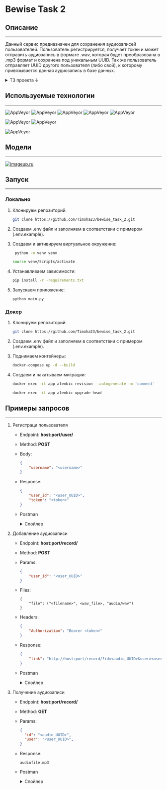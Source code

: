 # Bewise Task 2
## Описание
___
Данный сервис предназначен для сохранения аудиозаписей пользователей. Пользователь регистрируется, получает токен и может отправить аудиозапись в формате .wav, которая будет преобразована в .mp3 формат и сохранена под уникальным UUID. Так же пользователь отправляет UUID другого пользователя (либо свой), к которому привязывается данная аудиозапись в базе данных.

<details>
<summary>ТЗ проекта ↓</summary>

Необходимо реализовать веб-сервис, выполняющий следующие функции:
Создание пользователя;
Для каждого пользователя - сохранение аудиозаписи в формате wav, преобразование её в формат mp3 и запись в базу данных и предоставление ссылки для скачивания аудиозаписи.

Детализация задачи:

С помощью Docker (предпочтительно - docker-compose) развернуть образ с любой опенсорсной СУБД (предпочтительно - PostgreSQL). Предоставить все необходимые скрипты и конфигурационные (docker/compose) файлы для развертывания СУБД, а также инструкции для подключения к ней. Необходимо обеспечить сохранность данных при рестарте контейнера (то есть - использовать volume-ы для хранения файлов СУБД на хост-машине.
Реализовать веб-сервис со следующими REST методами:
Создание пользователя, POST:
Принимает на вход запросы с именем пользователя;
Создаёт в базе данных пользователя заданным именем, так же генерирует уникальный идентификатор пользователя и UUID токен доступа (в виде строки) для данного пользователя;
Возвращает сгенерированные идентификатор пользователя и токен.
Добавление аудиозаписи, POST:
Принимает на вход запросы, содержащие уникальный идентификатор пользователя, токен доступа и аудиозапись в формате wav;
Преобразует аудиозапись в формат mp3, генерирует для неё уникальный UUID идентификатор и сохраняет их в базе данных;
Возвращает URL для скачивания записи вида http://host:port/record?id=id_записи&user=id_пользователя.
Доступ к аудиозаписи, GET:
Предоставляет возможность скачать аудиозапись по ссылке из п 2.2.3.
Для всех сервисов метода должна быть предусмотрена предусмотрена обработка различных ошибок, возникающих при выполнении запроса, с возвращением соответствующего HTTP статуса.
Модель данных (таблицы, поля) для каждого из заданий можно выбрать по своему усмотрению.
В репозитории с заданием должны быть предоставлены инструкции по сборке докер-образа с сервисами из пп. 2. и 3., их настройке и запуску. А также пример запросов к методам сервиса.
Желательно, если при выполнении задания вы будете использовать docker-compose, SQLAlchemy,  пользоваться аннотацией типов.
</details>

## Используемые технологии
___
![AppVeyor](https://img.shields.io/badge/Python-3.10.6-green)
![AppVeyor](https://img.shields.io/badge/FastAPI-0.95.2-9cf)
![AppVeyor](https://img.shields.io/badge/Alembic-1.11.0-9cf)
![AppVeyor](https://img.shields.io/badge/SQLAlchemy-2.0.13-9cf)
![AppVeyor](https://img.shields.io/badge/pytest-7.3.1-9cf)

![AppVeyor](https://img.shields.io/badge/Docker-20.10.21-green)
![AppVeyor](https://img.shields.io/badge/docker--compose-1.29.2-9cf)

![AppVeyor](https://img.shields.io/badge/Postgres-15.0-green)

## Модели
___

[![imageup.ru](https://imageup.ru/img221/4350581/my-first-board.jpg)](https://imageup.ru/img221/4350581/my-first-board.jpg.html)

## Запуск
___
###  Локально

1. Клонируем репозиторий:
   ```bash
   git clone https://github.com/Timoha23/bewise_task_2.git
   ```

2. Создаем .env файл и заполняем в соответствии с примером (.env.example).
3. Создаем и активируем виртуальное окружение:
   ```bash
    python -m venv venv
   ```
   ```bash
   source venv/Scripts/activate
   ```
4. Устанавливаем зависимости:
    ```bash
    pip install -r -requirements.txt
    ```
5. Запускаем приложение:
   ```bash
   python main.py
   ```
###  Докер
1. Клонируем репозиторий:
   ```bash
   git clone https://github.com/Timoha23/bewise_task_2.git
   ```

2. Создаем .env файл и заполняем в соответствии с примером (.env.example).
3. Поднимаем контейнеры:
   ```bash
   docker-compose up -d --build
   ```
4. Создаем и накатываем миграции:
   ```bash
   docker exec -it app alembic revision --autogenerate -m 'comment'
   ```
   ```bash
   docker exec -it app alembic upgrade head
   ```

## Примеры запросов
___
1. Регистраци пользователя
   * Endpoint: **host:port/user/**
   * Method: **POST**
   * Body: 
      ```json
      {
          "username": "<username>"
      }
        ```
   * Response: 
      ```json
      {
          "user_id": "<user_UUID>",
          "token": "<token>"
      }
      ```
   * Postman
     <details>
     <summary>Спойлер</summary>
      
     [![Пример запроса][1]][1]
      
     [1]: https://imageup.ru/img300/4350678/bw2_create_user.jpg
     </details>

2. Добавление аудиозаписи
   * Endpoint: **host:port/record/**
   * Method: **POST**
   * Params: 
      ```json
      {
          "user_id": "<user_UUID>"
      }
      ```
   * Files:
      ```
      {
          "file": ("<filename>", <wav_file>, "audio/wav")
      }
      ```
   * Headers:
      ```json
      {
          "Authorization": "Bearer <token>"
      }
      ```
   * Response: 
      ```json
      {
          "link": "http://host:port/record/?id=<audio_UUID>&user=<user_UUID>"
      }
      ```
   * Postman
     <details>
     <summary>Спойлер</summary>
      
     [![Передаем параметры][2]][2]
      
     [2]: https://imageup.ru/img226/4350679/bw2_post_audio_params.jpg
     [![Передаем токен][3]][3]
      
     [3]: https://imageup.ru/img226/4350680/bw2_post_audio_auth.jpg

     [![Передаем файл в теле запроса][4]][4]
      
     [4]: https://imageup.ru/img236/4350681/bw2_post_audio_body.jpg

     [![Отправляем запрос и получаем ответ][5]][5]
      
     [5]: https://imageup.ru/img291/4350682/bw2_post_audio_resp.jpg
     
     </details> 

3. Получение аудиозаписи
   * Endpoint: **host:port/record/**
   * Method: **GET**
   * Params: 
      ```json
      {
        "id": "<audio_UUID>",
        "user": "<user_UUID>",
      }
      ```
   * Response: 
      ```
      audiofile.mp3
      ```
   * Postman 
     <details>
     <summary>Спойлер</summary>
      
     [![Пример запроса][6]][6]
      
     [6]: https://imageup.ru/img10/4350676/bw2_get_audio_resp.jpg
     </details>
